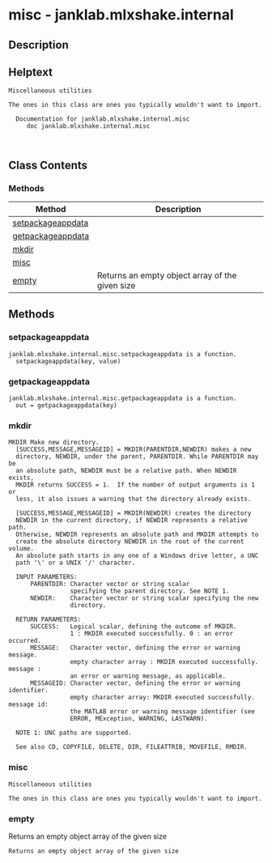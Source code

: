 # misc - janklab.mlxshake.internal

## Description


## Helptext

```text
Miscellaneous utilities

The ones in this class are ones you typically wouldn't want to import.

  Documentation for janklab.mlxshake.internal.misc
     doc janklab.mlxshake.internal.misc



```

## Class Contents

### Methods

| Method | Description |
| -------- | ----------- |
| [setpackageappdata](#janklab.mlxshake.internal.misc.setpackageappdata) |  |
| [getpackageappdata](#janklab.mlxshake.internal.misc.getpackageappdata) |  |
| [mkdir](#janklab.mlxshake.internal.misc.mkdir) |  |
| [misc](#janklab.mlxshake.internal.misc.misc) |  |
| [empty](#janklab.mlxshake.internal.misc.empty) | Returns an empty object array of the given size |

## Methods

<a name="janklab.mlxshake.internal.misc.setpackageappdata"></a>
### setpackageappdata






```text
janklab.mlxshake.internal.misc.setpackageappdata is a function.
  setpackageappdata(key, value)

```

<a name="janklab.mlxshake.internal.misc.getpackageappdata"></a>
### getpackageappdata






```text
janklab.mlxshake.internal.misc.getpackageappdata is a function.
  out = getpackageappdata(key)

```

<a name="janklab.mlxshake.internal.misc.mkdir"></a>
### mkdir






```text
MKDIR Make new directory.
  [SUCCESS,MESSAGE,MESSAGEID] = MKDIR(PARENTDIR,NEWDIR) makes a new
  directory, NEWDIR, under the parent, PARENTDIR. While PARENTDIR may be
  an absolute path, NEWDIR must be a relative path. When NEWDIR exists,
  MKDIR returns SUCCESS = 1.  If the number of output arguments is 1 or
  less, it also issues a warning that the directory already exists.

  [SUCCESS,MESSAGE,MESSAGEID] = MKDIR(NEWDIR) creates the directory
  NEWDIR in the current directory, if NEWDIR represents a relative path.
  Otherwise, NEWDIR represents an absolute path and MKDIR attempts to
  create the absolute directory NEWDIR in the root of the current volume.
  An absolute path starts in any one of a Windows drive letter, a UNC
  path '\' or a UNIX '/' character. 

  INPUT PARAMETERS:
      PARENTDIR: Character vector or string scalar 
                 specifying the parent directory. See NOTE 1.
      NEWDIR:    Character vector or string scalar specifying the new 
                 directory. 

  RETURN PARAMETERS:
      SUCCESS:   Logical scalar, defining the outcome of MKDIR. 
                 1 : MKDIR executed successfully. 0 : an error occurred.
      MESSAGE:   Character vector, defining the error or warning message. 
                 empty character array : MKDIR executed successfully. message :
                 an error or warning message, as applicable.
      MESSAGEID: Character vector, defining the error or warning identifier.
                 empty character array: MKDIR executed successfully. message id:
                 the MATLAB error or warning message identifier (see
                 ERROR, MException, WARNING, LASTWARN).

  NOTE 1: UNC paths are supported. 

  See also CD, COPYFILE, DELETE, DIR, FILEATTRIB, MOVEFILE, RMDIR.

```

<a name="janklab.mlxshake.internal.misc.misc"></a>
### misc






```text
Miscellaneous utilities

The ones in this class are ones you typically wouldn't want to import.

```

<a name="janklab.mlxshake.internal.misc.empty"></a>
### empty


Returns an empty object array of the given size



```text
Returns an empty object array of the given size
```


